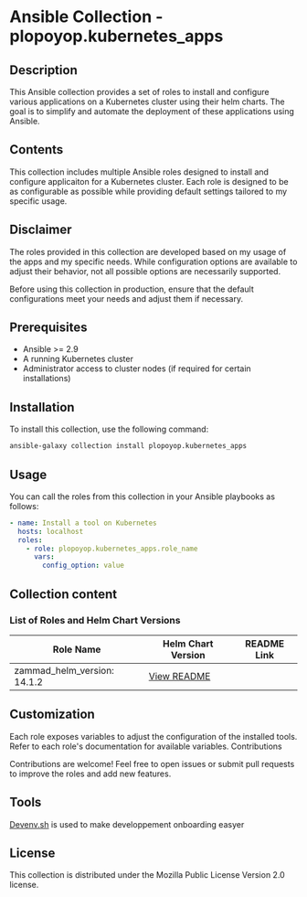 # Ansible Collection - plopoyop.kubernetes_apps

## Description

This Ansible collection provides a set of roles to install and configure various applications on a Kubernetes cluster using their helm charts. The goal is to simplify and automate the deployment of these applications using Ansible.

## Contents

This collection includes multiple Ansible roles designed to install and configure applicaiton for a Kubernetes cluster. Each role is designed to be as configurable as possible while providing default settings tailored to my specific usage.

## Disclaimer

The roles provided in this collection are developed based on my usage of the apps and my specific needs. While configuration options are available to adjust their behavior, not all possible options are necessarily supported.

Before using this collection in production, ensure that the default configurations meet your needs and adjust them if necessary.

## Prerequisites

- Ansible >= 2.9
- A running Kubernetes cluster
- Administrator access to cluster nodes (if required for certain installations)

## Installation

To install this collection, use the following command:

```sh
ansible-galaxy collection install plopoyop.kubernetes_apps
```

## Usage

You can call the roles from this collection in your Ansible playbooks as follows:

```yaml
- name: Install a tool on Kubernetes
  hosts: localhost
  roles:
    - role: plopoyop.kubernetes_apps.role_name
      vars:
        config_option: value
```

## Collection content
### List of Roles and Helm Chart Versions

| Role Name       | Helm Chart Version | README Link                                 |
| ---------       | ------------------ | ------------------------------------        |
| zammad_helm_version: 14.1.2            | [View README](roles/zammad/README.md)       |

## Customization

Each role exposes variables to adjust the configuration of the installed tools. Refer to each role's documentation for available variables.
Contributions

Contributions are welcome! Feel free to open issues or submit pull requests to improve the roles and add new features.

## Tools
[Devenv.sh](https://devenv.sh/) is used to make developpement onboarding easyer

## License

This collection is distributed under the Mozilla Public License Version 2.0 license.

